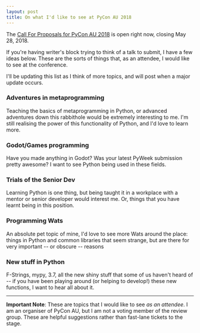 ```yaml
---
layout: post
title: On what I'd like to see at PyCon AU 2018
---
```


The [Call For Proposals for PyCon AU 2018](https://2018.pycon-au.org/speak/) is open right now, closing May 28, 2018.

If you're having writer's block trying to think of a talk to submit, I have a few ideas below. These are the sorts of things that, as an attendee, I would like to see at the conference. 

I'll be updating this list as I think of more topics, and will post when a major update occurs. 


### Adventures in metaprogramming

Teaching the basics of metaprogramming in Python, or advanced adventures down this rabbithole would be extremely interesting to me. I'm still realising the power of this functionality of Python, and I'd love to learn more. 

### Godot/Games programming

Have you made anything in Godot? Was your latest PyWeek submission pretty awesome? I want to see Python being used in these fields. 

### Trials of the Senior Dev

Learning Python is one thing, but being taught it in a workplace with a mentor or senior developer would interest me. Or, things that you have learnt being in this position. 

### Programming Wats

An absolute pet topic of mine, I'd love to see more Wats around the place: things in Python and common libraries that seem strange, but are there for very important -- or obscure -- reasons


### New stuff in Python

F-Strings, mypy, 3.7, all the new shiny stuff that some of us haven't heard of -- if you have been playing around (or helping to develop!) these new functions, I want to hear all about it. 

---

**Important Note**: These are topics that I would like to see *as an attendee*. I am an organiser of PyCon AU, but I am not a voting member of the review group. These are helpful suggestions rather than fast-lane tickets to the stage. 


